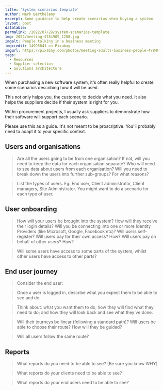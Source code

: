 ```yaml
---
title: 'System scenarios template'
author: Mark Berthelemy
excerpt: Some guidance to help create scenarios when buying a system
layout: post
datatable:
permalink: /2022/07/29/system-scenarios-template
img: 2022/meeting-4784909_1280.jpg
imgalt: People talking in a business meeting
imgcredit: 14995841 on Pixabay
imgurl: https://pixabay.com/photos/meeting-adults-business-people-4784909/
tags:
  - Resources
  - Supplier selection
  - Solutions architecture
---
```

When purchasing a new software system, it's often really helpful to create some scenarios describing how it will be used.

This not only helps you, the customer, to decide what you need. It also helps the suppliers decide if their system is right for you.

Within procurement projects, I usually ask suppliers to demonstrate how their software will support each scenario.

Please use this as a guide. It's not meant to be proscriptive. You'll probably need to adapt it to your specific context.

## Users and organisations

> Are all the users going to be from one organisation? If not, will you need to keep the data for each organisation separate? Who will need to see data about users from each organisation? Will you need to break down the users into further sub-groups? For what reasons?

> List the types of users. Eg. End user, Client administrator, Client managers, Site Administrator. You might want to do a scenario for each type of user.

## User onboarding

> How will your users be brought into the system? How will they receive their login details? Will you be connecting into one or more Identity Providers (like Microsoft, Google, Facebook etc)? Will users self-register? Will users pay for their own access? How? Will users pay on behalf of other users? How?

> Will some users have access to some parts of the system, whilst other users have access to other parts?

## End user journey

> Consider the end user:

> Once a user is logged in, describe what you expect them to be able to see and do.

> Think about: what you want them to do; how they will find what they need to do; and how they will look back and see what they've done.

> Will their journeys be linear (following a standard path)? Will users be able to choose their route? How will they be guided?

> Will all users follow the same route?

## Reports

> What reports do you need to be able to see? (Be sure you know WHY)

> What reports do your clients need to be able to see?

> What reports do your end users need to be able to see?
